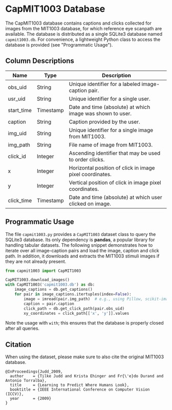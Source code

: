 # CapMIT1003 Database

The CapMIT1003 database contains captions and clicks collected for images from the MIT1003 database, for which reference eye scanpath are available. The database is distributed as a single SQLite3 database named `capmit1003.db`. For convenience, a lightweight Python class to access the database is provided (see "Programmatic Usage").

## Column Descriptions

| Name       | Type      | Description                                                |
|------------|-----------|------------------------------------------------------------|
| obs_uid    | String    | Unique identifier for a labeled image-caption pair.        | 
| usr_uid    | String    | Unique identifier for a single user.                       |
| start_time | Timestamp | Date and time (absolute) at which image was shown to user. |
| caption    | String    | Caption provided by the user.                              |
| img_uid    | String    | Unique identifier for a single image from MIT1003.         |
| img_path   | String    | File name of image from MIT1003.                           |
| click_id   | Integer   | Ascending identifier that may be used to order clicks.     |
| x          | Integer   | Horizontal position of click in image pixel coordinates.   |
| y          | Integer   | Vertical position of click in image pixel coordinates.     |
| click_time | Timestamp | Date and time (absolute) at which user clicked on image.   |

## Programmatic Usage

The file `capmit1003.py` provides a `CapMIT1003` dataset class to query the SQLite3 database. Its only dependency is **pandas**, a popular library for handling tabular datasets. The following snippet demonstrates how to iterate over all image-caption pairs and load the image, caption and click path. In addition, it downloads and extracts the MIT1003 stimuli images if they are not already present.

```python
from capmit1003 import CapMIT1003

CapMIT1003.download_images()
with CapMIT1003('capmit1003.db') as db:
    image_captions = db.get_captions()
    for pair in image_captions.itertuples(index=False):
        image = imread(pair.img_path)  # e.g., using Pillow, scikit-image, etc.
        caption = pair.caption
        click_path = db.get_click_path(pair.obs_uid)
        xy_coordinates = click_path[['x', 'y']].values
```

Note the usage with `with`; this ensures that the database is properly closed after all queries.

## Citation

When using the dataset, please make sure to also cite the original MIT1003 database.

```
@InProceedings{Judd_2009,
  author    = {Tilke Judd and Krista Ehinger and Fr{\'e}do Durand and Antonio Torralba},
  title     = {Learning to Predict Where Humans Look},
  booktitle = {IEEE International Conference on Computer Vision (ICCV)},
  year      = {2009}
}
```